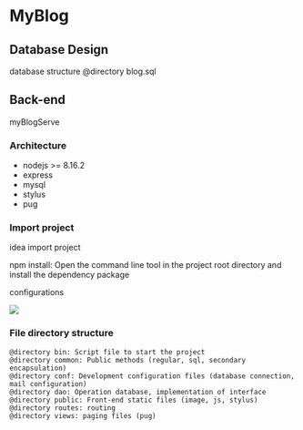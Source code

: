 # MyBlog



## Database Design

database structure @directory blog.sql



## Back-end

myBlogServe

### Architecture

- nodejs >= 8.16.2
- express
- mysql
- stylus
- pug



### Import project

idea import project

npm install: Open the command line tool in the project root directory and install the dependency package

configurations

![](D:\PersonalCode\myBlog\myBlogServe\Screenshot\serve.png)



### File directory structure

```
@directory bin: Script file to start the project
@directory common: Public methods (regular, sql, secondary encapsulation)
@directory conf: Development configuration files (database connection, mail configuration)
@directory dao: Operation database, implementation of interface
@directory public: Front-end static files (image, js, stylus)
@directory routes: routing
@directory views: paging files (pug)
```

